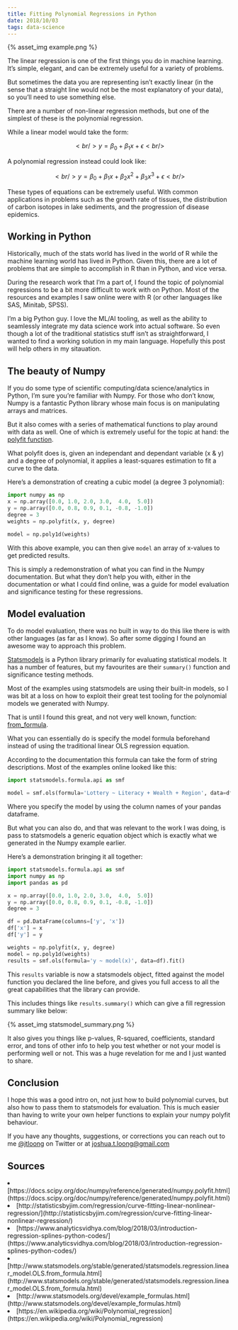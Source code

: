 ```yaml
---
title: Fitting Polynomial Regressions in Python
date: 2018/10/03
tags: data-science
---
```


{% asset_img example.png %}

The linear regression is one of the first things you do in machine learning. It’s simple, elegant, and can be extremely useful for a variety of problems.

But sometimes the data you are representing isn’t exactly linear (in the sense that a straight line would not be the most explanatory of your data), so you’ll need to use something else.

There are a number of non-linear regression methods, but one of the simplest of these is the polynomial regression.

While a linear model would take the form:

$$\begin{equation}<br/>y = \beta_0 + \beta_1 x + \epsilon<br/>\end{equation}\label{eq1}$$

A polynomial regression instead could look like:

$$\begin{equation}<br/>y = \beta_0 + \beta_1 x + \beta_2 x^2 + \beta_3 x^3 + \epsilon<br/>\end{equation}\label{eq2  }$$

These types of equations can be extremely useful. With common applications in problems such as the growth rate of tissues, the distribution of carbon isotopes in lake sediments, and the progression of disease epidemics.

## Working in Python

Historically, much of the stats world has lived in the world of R while the machine learning world has lived in Python. Given this, there are a lot of problems that are simple to accomplish in R than in Python, and vice versa.

During the research work that I’m a part of, I found the topic of polynomial regressions to be a bit more difficult to work with on Python. Most of the resources and examples I saw online were with R (or other languages like SAS, Minitab, SPSS).

I’m a big Python guy. I love the ML/AI tooling, as well as the ability to seamlessly integrate my data science work into actual software. So even though a lot of the traditional statistics stuff isn’t as straightforward, I wanted to find a working solution in my main language. Hopefully this post will help others in my sitauation.

## The beauty of Numpy

If you do some type of scientific computing/data science/analytics in Python, I’m sure you’re familiar with Numpy. For those who don’t know, Numpy is a fantastic Python library whose main focus is on manipulating arrays and matrices.

But it also comes with a series of mathematical functions to play around with data as well. One of which is extremely useful for the topic at hand: the [polyfit function](https://docs.scipy.org/doc/numpy/reference/generated/numpy.polyfit.html).

What polyfit does is, given an independant and dependant variable (x &amp; y) and a degree of polynomial, it applies a least-squares estimation to fit a curve to the data.

Here’s a demonstration of creating a cubic model (a degree 3 polynomial):

``` python
import numpy as np
x = np.array([0.0, 1.0, 2.0, 3.0,  4.0,  5.0])
y = np.array([0.0, 0.8, 0.9, 0.1, -0.8, -1.0])
degree = 3
weights = np.polyfit(x, y, degree)

model = np.poly1d(weights)
```
With this above example, you can then give `model` an array of x-values to get predicted results.

This is simply a redemonstration of what you can find in the Numpy documentation. But what they don’t help you with, either in the documentation or what I could find online, was a guide for model evaluation and significance testing for these regressions.

## Model evaluation

To do model evaluation, there was no built in way to do this like there is with other languages (as far as I know). So after some digging I found an awesome way to approach this problem.

[Statsmodels](http://www.statsmodels.org/stable/index.html) is a Python library primarily for evaluating statistical models. It has a number of features, but my favourites are their `summary()` function and significance testing methods.

Most of the examples using statsmodels are using their built-in models, so I was bit at a loss on how to exploit their great test tooling for the polynomial models we generated with Numpy.

That is until I found this great, and not very well known, function: [from_formula](http://www.statsmodels.org/stable/generated/statsmodels.regression.linear_model.OLS.from_formula.html#statsmodels.regression.linear_model.OLS.from_formula).

What you can essentially do is specify the model formula beforehand instead of using the traditional linear OLS regression equation.

According to the documentation this formula can take the form of string descriptions. Most of the examples online looked like this:

``` python
import statsmodels.formula.api as smf

model = smf.ols(formula='Lottery ~ Literacy + Wealth + Region', data=df)
```
Where you specify the model by using the column names of your pandas dataframe.

But what you can also do, and that was relevant to the work I was doing, is pass to statsmodels a generic equation object which is exactly what we generated in the Numpy example earlier.

Here’s a demonstration bringing it all together:<br/>

``` python
import statsmodels.formula.api as smf
import numpy as np
import pandas as pd

x = np.array([0.0, 1.0, 2.0, 3.0,  4.0,  5.0])
y = np.array([0.0, 0.8, 0.9, 0.1, -0.8, -1.0])
degree = 3

df = pd.DataFrame(columns=['y', 'x'])
df['x'] = x
df['y'] = y

weights = np.polyfit(x, y, degree)
model = np.poly1d(weights)
results = smf.ols(formula='y ~ model(x)', data=df).fit()
```


This `results` variable is now a statsmodels object, fitted against the model function you declared the line before, and gives you full access to all the great capabilities that the library can provide.

This includes things like `results.summary()` which can give a fill regression summary like below:

{% asset_img statsmodel_summary.png %}

It also gives you things like p-values, R-squared, coefficients, standard error, and tons of other info to help you test whether or not your model is performing well or not. This was a huge revelation for me and I just wanted to share.

## Conclusion

I hope this was a good intro on, not just how to build polynomial curves, but also how to pass them to statsmodels for evaluation. This is much easier than having to write your own helper functions to explain your numpy polyfit behaviour.

If you have any thoughts, suggestions, or corrections you can reach out to me [@jtloong](https://twitter.com/jtloong) on Twitter or at [joshua.t.loong@gmail.com](mailto:joshua.t.loong@gmail.com)

## Sources

<li>[https://docs.scipy.org/doc/numpy/reference/generated/numpy.polyfit.html](https://docs.scipy.org/doc/numpy/reference/generated/numpy.polyfit.html)
</li>
<li>[http://statisticsbyjim.com/regression/curve-fitting-linear-nonlinear-regression/](http://statisticsbyjim.com/regression/curve-fitting-linear-nonlinear-regression/)
</li>
<li>[https://www.analyticsvidhya.com/blog/2018/03/introduction-regression-splines-python-codes/](https://www.analyticsvidhya.com/blog/2018/03/introduction-regression-splines-python-codes/)
</li>
<li>[http://www.statsmodels.org/stable/generated/statsmodels.regression.linear_model.OLS.from_formula.html](http://www.statsmodels.org/stable/generated/statsmodels.regression.linear_model.OLS.from_formula.html)
</li>
<li>[http://www.statsmodels.org/devel/example_formulas.html](http://www.statsmodels.org/devel/example_formulas.html)
</li>
<li>[https://en.wikipedia.org/wiki/Polynomial_regression](https://en.wikipedia.org/wiki/Polynomial_regression)
</li>

